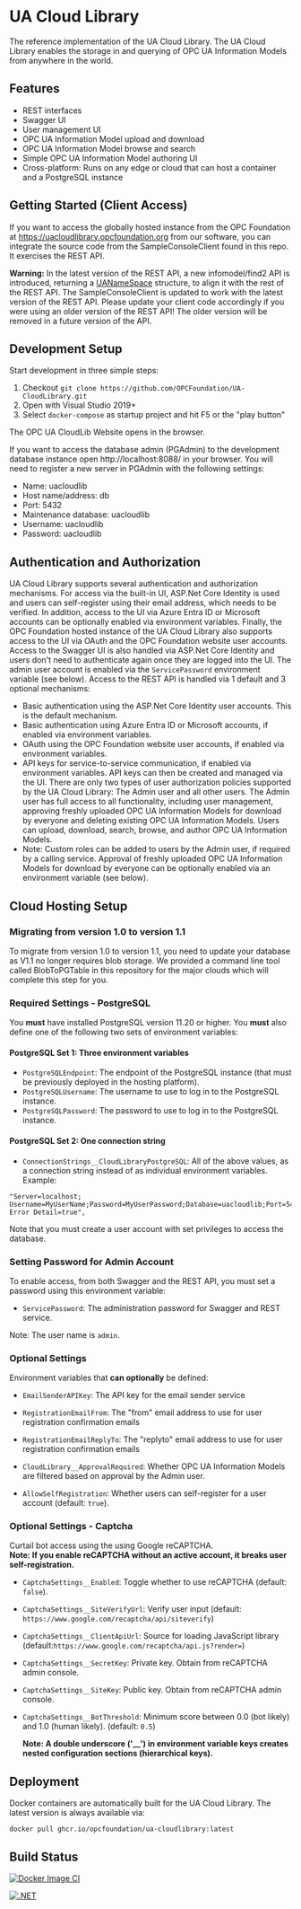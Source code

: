 # UA Cloud Library

The reference implementation of the UA Cloud Library. The UA Cloud Library enables the storage in and querying of OPC UA Information Models from anywhere in the world. 

## Features

* REST interfaces
* Swagger UI
* User management UI
* OPC UA Information Model upload and download
* OPC UA Information Model browse and search
* Simple OPC UA Information Model authoring UI
* Cross-platform: Runs on any edge or cloud that can host a container and a PostgreSQL instance

## Getting Started (Client Access)

If you want to access the globally hosted instance from the OPC Foundation at https://uacloudlibrary.opcfoundation.org from our software, you can integrate the source code from the SampleConsoleClient found in this repo. It exercises the REST API.

**Warning:** In the latest version of the REST API, a new infomodel/find2 API is introduced, returning a [UANameSpace](https://raw.githubusercontent.com/OPCFoundation/UA-CloudLibrary/refs/heads/main/Opc.Ua.CloudLib.Client/Models/UANameSpace.cs) structure, to align it with the rest of the REST API. The SampleConsoleClient is updated to work with the latest version of the REST API. Please update your client code accordingly if you were using an older version of the REST API! The older version will be removed in a future version of the API.

## Development Setup

Start development in three simple steps:

1. Checkout ``git clone https://github.com/OPCFoundation/UA-CloudLibrary.git``
2. Open with Visual Studio 2019+
3. Select ``docker-compose`` as startup project and hit F5 or the "play button"

The OPC UA CloudLib Website opens in the browser.

If you want to access the database admin (PGAdmin) to the development database instance open http://localhost:8088/ in your browser. You will need to register a new server in PGAdmin with the following settings:
* Name: uacloudlib
* Host name/address: db
* Port: 5432
* Maintenance database: uacloudlib
* Username: uacloudlib
* Password: uacloudlib

## Authentication and Authorization
UA Cloud Library supports several authentication and authorization mechanisms. For access via the built-in UI, ASP.Net Core Identity is used and users can self-register using their email address, which needs to be verified. In addition, access to the UI via Azure Entra ID or Microsoft accounts can be optionally enabled via environment variables. Finally, the OPC Foundation hosted instance of the UA Cloud Library also supports access to the UI via OAuth and the OPC Foundation website user accounts. Access to the Swagger UI is also handled via ASP.Net Core Identity and users don't need to authenticate again once they are logged into the UI. The admin user account is enabled via the `ServicePassword` environment variable (see below).
Access to the REST API is handled via 1 default and 3 optional mechanisms:
* Basic authentication using the ASP.Net Core Identity user accounts. This is the default mechanism.
* Basic authentication using Azure Entra ID or Microsoft accounts, if enabled via environment variables.
* OAuth using the OPC Foundation website user accounts, if enabled via environment variables.
* API keys for service-to-service communication, if enabled via environment variables. API keys can then be created and managed via the UI.
There are only two types of user authorization policies supported by the UA Cloud Library: The Admin user and all other users. The Admin user has full access to all functionality, including user management, approving freshly uploaded OPC UA Information Models for download by everyone and deleting existing OPC UA Information Models. Users can upload, download, search, browse, and author OPC UA Information Models.
* Note: Custom roles can be added to users by the Admin user, if required by a calling service.
Approval of freshly uploaded OPC UA Information Models for download by everyone can be optionally enabled via an environment variable (see below).

## Cloud Hosting Setup

### Migrating from version 1.0 to version 1.1
To migrate from version 1.0 to version 1.1, you need to update your database as V1.1 no longer requires blob storage. We provided a command line tool called BlobToPGTable in this repository for the major clouds which will complete this step for you.

### Required Settings - PostgreSQL
You **must** have installed PostgreSQL version 11.20 or higher. You **must** also define one of the following two sets of environment variables:

#### PostgreSQL Set 1: Three environment variables
* ``PostgreSQLEndpoint``: The endpoint of the PostgreSQL instance (that must be previously deployed in the hosting platform).
* ``PostgreSQLUsername``: The username to use to log in to the PostgreSQL instance.
* ``PostgreSQLPassword``: The password to use to log in to the PostgreSQL instance.

#### PostgreSQL Set 2: One connection string
*  ``ConnectionStrings__CloudLibraryPostgreSQL``: All of the above values, as a connection string instead of as individual environment variables. Example:
```
"Server=localhost; Username=MyUserName;Password=MyUserPassword;Database=uacloudlib;Port=5432;Include Error Detail=true",
```
Note that you must create a user account with set privileges to access the database.

### Setting Password for Admin Account
To enable access, from both Swagger and the REST API, you must set a password using this environment variable:
* ``ServicePassword``: The administration password for Swagger and REST service.

Note: The user name is ``admin``.

### Optional Settings
Environment variables that **can optionally** be defined:

* ``EmailSenderAPIKey``: The API key for the email sender service
* ``RegistrationEmailFrom``: The "from" email address to use for user registration confirmation emails
* ``RegistrationEmailReplyTo``: The "replyto" email address to use for user registration confirmation emails

* ``CloudLibrary__ApprovalRequired``: Whether OPC UA Information Models are filtered based on approval by the Admin user.
* ``AllowSelfRegistration``: Whether users can self-register for a user account (default: ``true``).

### Optional Settings - Captcha
Curtail bot access using the using Google reCAPTCHA.  
  **Note: If you enable reCAPTCHA without an active account, it breaks user self-registration.**
* ``CaptchaSettings__Enabled``: Toggle whether to use reCAPTCHA (default: ``false``). 
* ``CaptchaSettings__SiteVerifyUrl``: Verify user input (default: ``https://www.google.com/recaptcha/api/siteverify``)
* ``CaptchaSettings__ClientApiUrl``: Source for loading JavaScript library (default:``https://www.google.com/recaptcha/api.js?render=``)
* ``CaptchaSettings__SecretKey``: Private key. Obtain from reCAPTCHA admin console.
* ``CaptchaSettings__SiteKey``: Public key. Obtain from reCAPTCHA admin console.
* ``CaptchaSettings__BotThreshold``: Minimum score between 0.0 (bot likely) and 1.0 (human likely). (default: ``0.5``)

    **Note: A double underscore ('__') in environment variable keys creates nested configuration sections (hierarchical keys).**

## Deployment

Docker containers are automatically built for the UA Cloud Library. The latest version is always available via:

`docker pull ghcr.io/opcfoundation/ua-cloudlibrary:latest`

## Build Status

[![Docker Image CI](https://github.com/OPCFoundation/UA-CloudLibrary/actions/workflows/docker.yml/badge.svg)](https://github.com/OPCFoundation/UA-CloudLibrary/actions/workflows/docker.yml)

[![.NET](https://github.com/OPCFoundation/UA-CloudLibrary/actions/workflows/dotnet.yml/badge.svg)](https://github.com/OPCFoundation/UA-CloudLibrary/actions/workflows/dotnet.yml)

